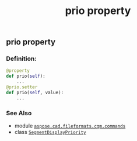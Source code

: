 ﻿---
title: prio property
second_title: Aspose.CAD for Python via .NET API References
description: 
type: docs
weight: 90
url: /python-net/aspose.cad.fileformats.cgm.commands/segmentdisplaypriority/prio/
is_root: false
---

## prio property

### Definition:
```python
@property
def prio(self):
    ...
@prio.setter
def prio(self, value):
    ...
```

### See Also
* module [`aspose.cad.fileformats.cgm.commands`](../../)
* class [`SegmentDisplayPriority`](/cad/python-net/aspose.cad.fileformats.cgm.commands/segmentdisplaypriority)
